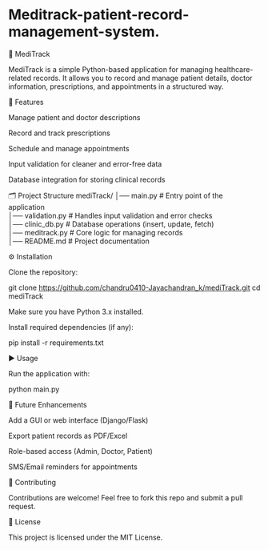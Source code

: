 # Meditrack-patient-record-management-system.
🏥 MediTrack

MediTrack is a simple Python-based application for managing healthcare-related records. It allows you to record and manage patient details, doctor information, prescriptions, and appointments in a structured way.

📌 Features

Manage patient and doctor descriptions

Record and track prescriptions

Schedule and manage appointments

Input validation for cleaner and error-free data

Database integration for storing clinical records

🗂️ Project Structure
mediTrack/
│── main.py            # Entry point of the application  
│── validation.py      # Handles input validation and error checks  
│── clinic_db.py       # Database operations (insert, update, fetch)  
│── meditrack.py       # Core logic for managing records  
│── README.md          # Project documentation  

⚙️ Installation

Clone the repository:

git clone https://github.com/chandru0410-Jayachandran_k/mediTrack.git
cd mediTrack


Make sure you have Python 3.x installed.

Install required dependencies (if any):

pip install -r requirements.txt

▶️ Usage

Run the application with:

python main.py

🔮 Future Enhancements

Add a GUI or web interface (Django/Flask)

Export patient records as PDF/Excel

Role-based access (Admin, Doctor, Patient)

SMS/Email reminders for appointments

🤝 Contributing

Contributions are welcome! Feel free to fork this repo and submit a pull request.

📜 License

This project is licensed under the MIT License.
